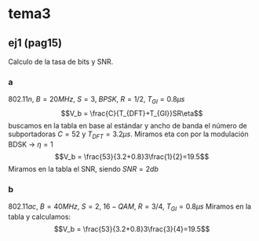 # tema3
## ej1 (pag15)
Calculo de la tasa de bits y SNR.
### a
$802.11n$, $B = 20MHz$, $S = 3$, $BPSK$, $R = 1/2$, $T_{GI}= 0.8\mu s$
$$V_b = \frac{C}{T_{DFT}+T_{GI}}SR\eta$$
buscamos en la tabla en base al estándar y ancho de banda el número de subportadoras $C=52$ y $T_{DFT} = 3.2\mu s$. Miramos eta con por la modulación BDSK -> $\eta = 1$
$$V_b = \frac{53}{3.2+0.8}3\frac{1}{2}=19.5$$
Miramos en la tabla el SNR, siendo $SNR = 2db$
### b
$802.11ac$, $B = 40MHz$, $S = 2$, $16-QAM$, $R = 3/4$, $T_{GI}= 0.8\mu s$
Miramos en la tabla y calculamos:
$$V_b = \frac{53}{3.2+0.8}3\frac{3}{4}=19.5$$